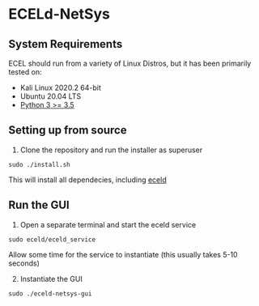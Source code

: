 # ECELd-NetSys

## System Requirements
ECEL should run from a variety of Linux Distros, but it has been primarily tested on:
* Kali Linux 2020.2 64-bit
* Ubuntu 20.04 LTS
* [Python 3 >= 3.5](https://www.python.org/downloads/release/python-369/)

## Setting up from source

1. Clone the repository and run the installer as superuser
```
sudo ./install.sh
```
This will install all dependecies, including [eceld](https://github.com/ARL-UTEP-OC/eceld)

## Run the GUI
1. Open a separate terminal and start the eceld service
```
sudo eceld/eceld_service
```
Allow some time for the service to instantiate (this usually takes 5-10 seconds)

2. Instantiate the GUI
```
sudo ./eceld-netsys-gui
```
